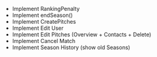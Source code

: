 - Implement RankingPenalty
- Implement endSeason()
- Implement CreatePitches
- Implement Edit User
- Implement Edit Pitches (Overview + Contacts + Delete)
- Implement Cancel Match
- Implement Season History (show old Seasons)